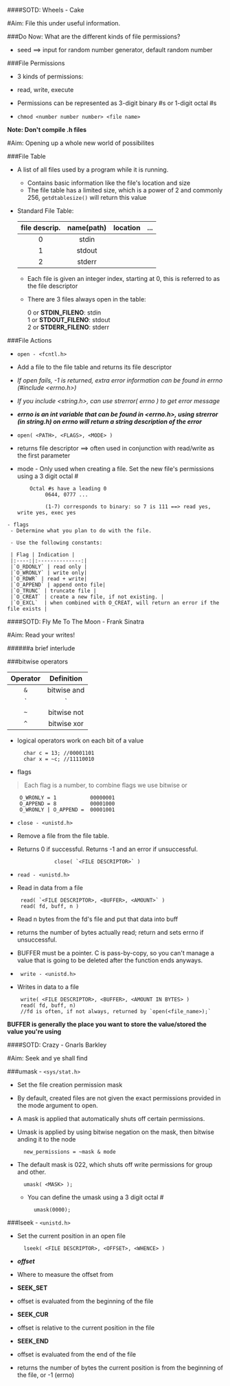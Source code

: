 ####SOTD: Wheels - Cake

#Aim: File this under useful information.

###Do Now: What are the different kinds of file permissions?

- seed ==> input for random number generator, default random number

###File Permissions

 - 3 kinds of permissions:
  - read, write, execute

   - Permissions can be represented as 3-digit binary #s or 1-digit octal #s

 - `chmod <number number number> <file name>`

**Note: Don't compile .h files**

#Aim: Opening up a whole new world of possibilites

###File Table

- A list of all files used by a program while it is running.
  - Contains basic information like the file's location and size
  - The file table has a limited size, which is a power of 2 and commonly 256,
       `getdtablesize()` will return this value

- Standard File Table:

  |file descrip.|name(path) | location | ... |
   |:----------:|:---------:|:--------:|:---:|
   |0	   |stdin       |	| |
	|1   	   |stdout      | | |
	|2 	   |stderr      | | |
	   
     - Each file is given an integer index, starting at 0, this is referred to as the file descriptor
     - There are 3 files always open in the table:
	 
	    0 or **STDIN_FILENO**: stdin  
	    1 or **STDOUT_FILENO**: stdout  
	    2 or **STDERR_FILENO**: stderr  

###File Actions
-  `open - <fcntl.h>`
 - Add a file to the file table and returns its file descriptor

 - _If open fails, -1 is returned, extra error information can be found in errno (#include <errno.h>)_
 - _If you include <string.h>, can use strerror( errno ) to get error message_

  - _**errno is an int variable that can be found in <errno.h>, using strerror (in string.h)
     on errno will return a string description of the error**_

 - `open( <PATH>, <FLAGS>, <MODE> )`
  - returns file descriptor ==> often used in conjunction with read/write as the first parameter

   - mode
    - Only used when creating a file. Set the new file's permissions using a 3 digit octal #

	         Octal #s have a leading 0
			      0644, 0777 ...

			      (1-7) corresponds to binary: so 7 is 111 ==> read yes, write yes, exec yes

	- flags
	 - Determine what you plan to do with the file.

     - Use the following constants:

	 | Flag | Indication |
	 |:----:|:--------------:|
	 |`O_RDONLY` | read only |
	 |`O_WRONLY` | write only|
	 |`O_RDWR` | read + write|
	 |`O_APPEND` | append onto file|
	 |`O_TRUNC` | truncate file |
	 |`O_CREAT` | create a new file, if not existing. |
	 |`O_EXCL`  | when combined with O_CREAT, will return an error if the file exists |


####SOTD: Fly Me To The Moon - Frank Sinatra

#Aim: Read your writes!

######a brief interlude

###bitwise operators

| Operator | Definition |
|:--------:|:----------:|
|	`&` | bitwise and |
|	`|` | bitwise or  |
|	`~` | bitwise not |
|	`^` | bitwise xor |

- logical operators work on each bit of a value

		char c = 13; //00001101
		char x = ~c; //11110010

- flags
 > Each flag is a number, to combine flags we use bitwise or

		O_WRONLY = 1   	       00000001
		O_APPEND = 8	       00001000
		O_WRONLY | O_APPEND =  00001001

- `close - <unistd.h>`
 - Remove a file from the file table.

 - Returns 0 if successful. Returns -1 and an error if unsuccessful.

                   close( `<FILE DESCRIPTOR>` )

- `read - <unistd.h>`
 - Read in data from a file

		read( `<FILE DESCRIPTOR>, <BUFFER>, <AMOUNT>` )
		read( fd, buff, n )

  - Read n bytes from the fd's file and put that data into buff

  - returns the number of bytes actually read; return and sets errno if unsuccessful.

  - BUFFER must be a pointer. C is pass-by-copy, so you can't manage a value that is going to be deleted after the function ends anyways.

- ` write - <unistd.h>`
-  Writes in data to a file

		write( <FILE DESCRIPTOR>, <BUFFER>, <AMOUNT IN BYTES> )
		read( fd, buff, n)
		//fd is often, if not always, returned by `open(<file_name>);`

**BUFFER is generally the place you want to store the value/stored the value you're using**

####SOTD: Crazy - Gnarls Barkley

#Aim: Seek and ye shall find

###umask - `<sys/stat.h>`

- Set the file creation permission mask

- By default, created files are not given the exact permissions provided in the mode argument to open.

- A mask is applied that automatically shuts off certain permissions.

- Umask is applied by using bitwise negation on the mask, then bitwise anding it to the node

		new_permissions = ~mask & mode

- The default mask is 022, which shuts off write permissions for group and other.

		umask( <MASK> );
	- You can define the umask using a 3 digit octal #

			umask(0000);

###lseek - `<unistd.h>`

- Set the current position in an open file

		lseek( <FILE DESCRIPTOR>, <OFFSET>, <WHENCE> )

 - _**offset**_
  - Where to measure the offset from

  - **SEEK_SET**
   - offset is evaluated from the beginning of the file

  - **SEEK_CUR**
   - offset is relative to the current position in the file

  - **SEEK_END**
   - offset is evaluated from the end of the file
 
 - returns the number of bytes the current position is from the beginning of the file, or -1 (errno)
